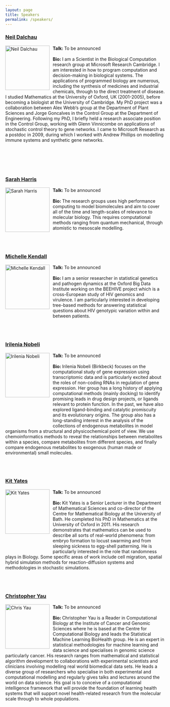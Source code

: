 ```yaml
---
layout: page
title: Speakers
permalink: /speakers/
---
```

<h3><a href="https://www.microsoft.com/en-us/research/people/ndalchau/">Neil Dalchau</a></h3>
  <p>
     <img src="http://qsbworkshop.github.io/qsb2018/images/dalchau.png" alt="Neil Dalchau" style="float:Left;width:140px;padding-right:10px;"><b>Talk: </b>To be announced<br><br><b>Bio: </b>I am a Scientist in the Biological Computation research group at Microsoft Research Cambridge. I am interested in how to program computation and decision-making in biological systems. The applications of programmed biology are numerous, including the synthesis of medicines and industrial chemicals, through to the direct treatment of disease. I studied Mathematics at the University of Oxford, UK (2001-2005), before becoming a biologist at the University of Cambridge. My PhD project was a collaboration between Alex Webb‘s group at the Department of Plant Sciences and Jorge Goncalves in the Control Group at the Department of Engineering. Following my PhD, I briefly held a research associate position in the Control Group, working with Glenn Vinnicombe on applications of stochastic control theory to gene networks. I came to Microsoft Research as a postdoc in 2009, during which I worked with Andrew Phillips on modelling immune systems and synthetic gene networks. 
  </p>
<br>
<br>
<br>
<br>

<h3><a href="http://www.astbury.leeds.ac.uk/people/staff/staffpage.php?StaffID=SAH">Sarah Harris</a></h3>
  <p>
     <img src="http://qsbworkshop.github.io/qsb2018/images/HarrisS.jpg" alt="Sarah Harris" style="float:Left;width:140px;padding-right:10px;padding-bottom:50px;"><b>Talk: </b>To be announced<br><br><b>Bio: </b>The research groups uses high performance computing to model biomolecules and aim to cover all of the time and length-scales of relevance to molecular biology. This requires computational methods ranging from quantum mechanical, through atomistic to mesoscale modelling.
  </p>
<br>
<br>

<h3><a href="https://michellekendall.github.io/">Michelle Kendall</a></h3>
  <p>
     <img src="http://qsbworkshop.github.io/qsb2018/images/Michelle_Kendall.jpg" alt="Michelle Kendall" style="float:Left;width:140px;padding-right:10px;padding-bottom:50px;"><b>Talk: </b>To be announced<br><br><b>Bio: </b>I am a senior researcher in statistical genetics and pathogen dynamics at the Oxford Big Data Institute working on the BEEHIVE project which is a cross-European study of HIV genomics and virulence. I am particularly interested in developing tree-based methods for answering statistical questions about HIV genotypic variation within and between patients.  </p>
<br>
<br>

<h3><a href="http://people.cryst.bbk.ac.uk/~ubcg71a/research.html">Irilenia Nobeli</a></h3>
  <p>
     <img src="http://qsbworkshop.github.io/qsb2018/images/nobeli.jpg" alt="Irilenia Nobeli" style="float:Left;width:140px;padding-right:10px;padding-bottom:90px;"><b>Talk: </b>To be announced<br><br><b>Bio: </b>Irilenia Nobeli (Birkbeck) focuses on the computational study of gene expression using transcriptomic data and is particularly excited about the roles of non-coding RNAs in regulation of gene expression. Her group has a long history of applying computational methods (mainly docking) to identify promising leads in drug design projects, or ligands relevant to protein function. In the past, we have also explored ligand-binding and catalytic promiscuity and its evolutionary origins. The group also has a long-standing interest in the analysis of the collections of endogenous metabolites in model organisms from a structural and physicochemical point of view. We use chemoinformatics methods to reveal the relationships between metabolites within a species, compare metabolites from different species, and finally compare endogenous metabolites to exogenous (human made or environmental) small molecules.
  </p>
<br>
<br>

<h3><a href="http://kityates.com/">Kit Yates</a></h3>
  <p>
     <img src="http://qsbworkshop.github.io/qsb2018/images/kityates.jpg" alt="Kit Yates" style="float:Left;width:140px;padding-right:10px;padding-bottom:50px;"><b>Talk: </b>To be announced<br><br><b>Bio: </b>Kit Yates is a Senior Lecturer in the Department of Mathematical Sciences and co-director of the Centre for Mathematical Biology at the University of Bath. He completed his PhD in Mathematics at the University of Oxford in 2011. His research demonstrates that mathematics can be used to describe all sorts of real-world phenomena: from embryo formation to locust swarming and from sleeping sickness to egg-shell patterning. He is particularly interested in the role that randomness plays in Biology. Some specific areas of work include cell migration, spatial hybrid simulation methods for reaction-diffusion systems and methodologies in stochastic simulations.
  </p>
<br>
<br>

<h3><a href="https://www.birmingham.ac.uk/staff/profiles/cancer-genomic/yau-christopher.aspx">Christopher Yau</a></h3>
  <p>
     <img src="http://qsbworkshop.github.io/qsb2018/images/chrisyau.jpg" alt="Chris Yau" style="float:Left;width:140px;padding-right:10px;"><b>Talk: </b>To be announced<br><br><b>Bio: </b>Christopher Yau is a Reader in Computational Biology at the Institute of Cancer and Genomic Sciences where he is based at the Centre for Computational Biology and leads the Statistical Machine Learning BioHealth group. He is an expert in statistical methodologies for machine learning and data science and specialises in genomic science particularly cancer. His research ranges from mathematical and statistical algorithm development to collaborations with experimental scientists and clinicians involving modelling real world biomedical data sets. He leads a diverse group of researchers who specialise in both experimental and computational modelling and regularly gives talks and lectures around the world on data science. His goal is to conceive of a computational intelligence framework that will provide the foundation of learning health systems that will support novel health-related research from the molecular scale through to whole populations. 
  </p>
